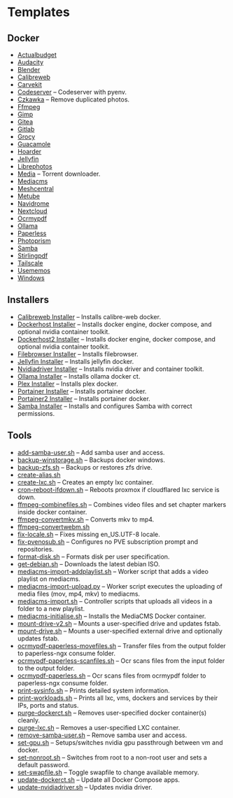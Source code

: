 # Templates

## Docker
- [Actualbudget](https://github.com/therepos/proxmox/blob/main/apps/docker/actualbudget-docker-compose.yml)  
- [Audacity](https://github.com/therepos/proxmox/blob/main/apps/docker/audacity-docker-compose.yml)  
- [Blender](https://github.com/therepos/proxmox/blob/main/apps/docker/blender-docker-compose.yml)  
- [Calibreweb](https://github.com/therepos/proxmox/blob/main/apps/docker/calibreweb-docker-compose.yml)  
- [Carvekit](https://github.com/therepos/proxmox/blob/main/apps/docker/carvekit-docker-compose.yml)  
- [Codeserver](https://github.com/therepos/proxmox/blob/main/apps/docker/codeserver-docker-compose.yml) – Codeserver with pyenv.  
- [Czkawka](https://github.com/therepos/proxmox/blob/main/apps/docker/czkawka-docker-compose.yml) – Remove duplicated photos.  
- [Ffmpeg](https://github.com/therepos/proxmox/blob/main/apps/docker/ffmpeg-docker-compose.yml)  
- [Gimp](https://github.com/therepos/proxmox/blob/main/apps/docker/gimp-docker-compose.yml)  
- [Gitea](https://github.com/therepos/proxmox/blob/main/apps/docker/gitea-docker-compose.yml)  
- [Gitlab](https://github.com/therepos/proxmox/blob/main/apps/docker/gitlab-docker-compose.yml)  
- [Grocy](https://github.com/therepos/proxmox/blob/main/apps/docker/grocy-docker-compose.yml)  
- [Guacamole](https://github.com/therepos/proxmox/blob/main/apps/docker/guacamole-docker-compose.yml)  
- [Hoarder](https://github.com/therepos/proxmox/blob/main/apps/docker/hoarder-docker-compose.yml)  
- [Jellyfin](https://github.com/therepos/proxmox/blob/main/apps/docker/jellyfin-docker-compose.yml)  
- [Librephotos](https://github.com/therepos/proxmox/blob/main/apps/docker/librephotos-docker-compose.yml)  
- [Media](https://github.com/therepos/proxmox/blob/main/apps/docker/media-docker-compose.yml) – Torrent downloader.  
- [Mediacms](https://github.com/therepos/proxmox/blob/main/apps/docker/mediacms-docker-compose.yml)  
- [Meshcentral](https://github.com/therepos/proxmox/blob/main/apps/docker/meshcentral-docker-compose.yml)  
- [Metube](https://github.com/therepos/proxmox/blob/main/apps/docker/metube-docker-compose.yml)  
- [Navidrome](https://github.com/therepos/proxmox/blob/main/apps/docker/navidrome-docker-compose.yml)  
- [Nextcloud](https://github.com/therepos/proxmox/blob/main/apps/docker/nextcloud-docker-compose.yml)  
- [Ocrmypdf](https://github.com/therepos/proxmox/blob/main/apps/docker/ocrmypdf-docker-compose.yml)  
- [Ollama](https://github.com/therepos/proxmox/blob/main/apps/docker/ollama-docker-compose.yml)  
- [Paperless](https://github.com/therepos/proxmox/blob/main/apps/docker/paperless-docker-compose.yml)  
- [Photoprism](https://github.com/therepos/proxmox/blob/main/apps/docker/photoprism-docker-compose.yml)  
- [Samba](https://github.com/therepos/proxmox/blob/main/apps/docker/samba-docker-compose.yml)  
- [Stirlingpdf](https://github.com/therepos/proxmox/blob/main/apps/docker/stirlingpdf-docker-compose.yml)  
- [Tailscale](https://github.com/therepos/proxmox/blob/main/apps/docker/tailscale-docker-compose.yml)  
- [Usememos](https://github.com/therepos/proxmox/blob/main/apps/docker/usememos-docker-compose.yml)  
- [Windows](https://github.com/therepos/proxmox/blob/main/apps/docker/windows-docker-compose.yml)  

## Installers
- [Calibreweb Installer](https://github.com/therepos/proxmox/blob/main/apps/installers/install-calibreweb.sh) – Installs calibre-web docker.  
- [Dockerhost Installer](https://github.com/therepos/proxmox/blob/main/apps/installers/install-dockerhost.sh) – Installs docker engine, docker compose, and optional nvidia container toolkit.  
- [Dockerhost2 Installer](https://github.com/therepos/proxmox/blob/main/apps/installers/install-dockerhost2.sh) – Installs docker engine, docker compose, and optional nvidia container toolkit.  
- [Filebrowser Installer](https://github.com/therepos/proxmox/blob/main/apps/installers/install-filebrowser.sh) – Installs filebrowser.  
- [Jellyfin Installer](https://github.com/therepos/proxmox/blob/main/apps/installers/install-jellyfin.sh) – Installs jellyfin docker.  
- [Nvidiadriver Installer](https://github.com/therepos/proxmox/blob/main/apps/installers/install-nvidiadriver.sh) – Installs nvidia driver and container toolkit.  
- [Ollama Installer](https://github.com/therepos/proxmox/blob/main/apps/installers/install-ollama.sh) – Installs ollama docker ct.  
- [Plex Installer](https://github.com/therepos/proxmox/blob/main/apps/installers/install-plex.sh) – Installs plex docker.  
- [Portainer Installer](https://github.com/therepos/proxmox/blob/main/apps/installers/install-portainer.sh) – Installs portainer docker.  
- [Portainer2 Installer](https://github.com/therepos/proxmox/blob/main/apps/installers/install-portainer2.sh) – Installs portainer docker.  
- [Samba Installer](https://github.com/therepos/proxmox/blob/main/apps/installers/install-samba.sh) – Installs and configures Samba with correct permissions.  

## Tools
- [add-samba-user.sh](https://github.com/therepos/proxmox/blob/main/apps/tools/add-samba-user.sh) – Add samba user and access.  
- [backup-winstorage.sh](https://github.com/therepos/proxmox/blob/main/apps/tools/backup-winstorage.sh) – Backups docker windows.  
- [backup-zfs.sh](https://github.com/therepos/proxmox/blob/main/apps/tools/backup-zfs.sh) – Backups or restores zfs drive.  
- [create-alias.sh](https://github.com/therepos/proxmox/blob/main/apps/tools/create-alias.sh)  
- [create-lxc.sh](https://github.com/therepos/proxmox/blob/main/apps/tools/create-lxc.sh) – Creates an empty lxc container.  
- [cron-reboot-ifdown.sh](https://github.com/therepos/proxmox/blob/main/apps/tools/cron-reboot-ifdown.sh) – Reboots proxmox if cloudflared lxc service is down.  
- [ffmpeg-combinefiles.sh](https://github.com/therepos/proxmox/blob/main/apps/tools/ffmpeg-combinefiles.sh) – Combines video files and set chapter markers inside docker container.  
- [ffmpeg-convertmkv.sh](https://github.com/therepos/proxmox/blob/main/apps/tools/ffmpeg-convertmkv.sh) – Converts mkv to mp4.  
- [ffmpeg-convertwebm.sh](https://github.com/therepos/proxmox/blob/main/apps/tools/ffmpeg-convertwebm.sh)  
- [fix-locale.sh](https://github.com/therepos/proxmox/blob/main/apps/tools/fix-locale.sh) – Fixes missing en_US.UTF-8 locale.  
- [fix-pvenosub.sh](https://github.com/therepos/proxmox/blob/main/apps/tools/fix-pvenosub.sh) – Configures no PVE subscription prompt and repositories.  
- [format-disk.sh](https://github.com/therepos/proxmox/blob/main/apps/tools/format-disk.sh) – Formats disk per user specification.  
- [get-debian.sh](https://github.com/therepos/proxmox/blob/main/apps/tools/get-debian.sh) – Downloads the latest debian ISO.  
- [mediacms-import-addplaylist.sh](https://github.com/therepos/proxmox/blob/main/apps/tools/mediacms-import-addplaylist.sh) – Worker script that adds a video playlist on mediacms.  
- [mediacms-import-upload.py](https://github.com/therepos/proxmox/blob/main/apps/tools/mediacms-import-upload.py) – Worker script executes the uploading of media files (mov, mp4, mkv) to mediacms.  
- [mediacms-import.sh](https://github.com/therepos/proxmox/blob/main/apps/tools/mediacms-import.sh) – Controller scripts that uploads all videos in a folder to a new playlist.  
- [mediacms-initialise.sh](https://github.com/therepos/proxmox/blob/main/apps/tools/mediacms-initialise.sh) – Installs the MediaCMS Docker container.  
- [mount-drive-v2.sh](https://github.com/therepos/proxmox/blob/main/apps/tools/mount-drive-v2.sh) – Mounts a user-specified drive and updates fstab.  
- [mount-drive.sh](https://github.com/therepos/proxmox/blob/main/apps/tools/mount-drive.sh) – Mounts a user-specified external drive and optionally updates fstab.  
- [ocrmypdf-paperless-movefiles.sh](https://github.com/therepos/proxmox/blob/main/apps/tools/ocrmypdf-paperless-movefiles.sh) – Transfer files from the output folder to paperless-ngx consume folder.  
- [ocrmypdf-paperless-scanfiles.sh](https://github.com/therepos/proxmox/blob/main/apps/tools/ocrmypdf-paperless-scanfiles.sh) – Ocr scans files from the input folder to the output folder.  
- [ocrmypdf-paperless.sh](https://github.com/therepos/proxmox/blob/main/apps/tools/ocrmypdf-paperless.sh) – Ocr scans files from ocrmypdf folder to paperless-ngx consume folder.  
- [print-sysinfo.sh](https://github.com/therepos/proxmox/blob/main/apps/tools/print-sysinfo.sh) – Prints detailed system information.  
- [print-workloads.sh](https://github.com/therepos/proxmox/blob/main/apps/tools/print-workloads.sh) – Prints all lxc, vms, dockers and services by their IPs, ports and status.  
- [purge-dockerct.sh](https://github.com/therepos/proxmox/blob/main/apps/tools/purge-dockerct.sh) – Removes user-specified docker container(s) cleanly.  
- [purge-lxc.sh](https://github.com/therepos/proxmox/blob/main/apps/tools/purge-lxc.sh) – Removes a user-specified LXC container.  
- [remove-samba-user.sh](https://github.com/therepos/proxmox/blob/main/apps/tools/remove-samba-user.sh) – Remove samba user and access.  
- [set-gpu.sh](https://github.com/therepos/proxmox/blob/main/apps/tools/set-gpu.sh) – Setups/switches nvidia gpu passthrough between vm and docker.  
- [set-nonroot.sh](https://github.com/therepos/proxmox/blob/main/apps/tools/set-nonroot.sh) – Switches from root to a non-root user and sets a default password.  
- [set-swapfile.sh](https://github.com/therepos/proxmox/blob/main/apps/tools/set-swapfile.sh) – Toggle swapfile to change available memory.  
- [update-dockerct.sh](https://github.com/therepos/proxmox/blob/main/apps/tools/update-dockerct.sh) – Update all Docker Compose apps.  
- [update-nvidiadriver.sh](https://github.com/therepos/proxmox/blob/main/apps/tools/update-nvidiadriver.sh) – Updates nvidia driver.  
